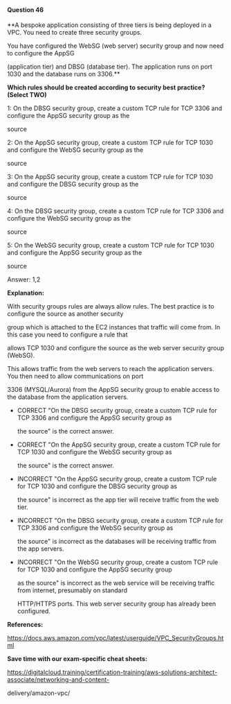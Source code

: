 #### Question  46


**A bespoke application consisting of three tiers is being deployed in a VPC. You need to create three security groups.

You have configured the WebSG (web server) security group and now need to configure the AppSG

(application tier) and DBSG (database tier). The application runs on port 1030 and the database runs on 3306.**


**Which rules should be created according to security best practice? (Select TWO)**


1: On the DBSG security group, create a custom TCP rule for TCP 3306 and configure the AppSG security group as the

source


2: On the AppSG security group, create a custom TCP rule for TCP 1030 and configure the WebSG security group as the

source


3: On the AppSG security group, create a custom TCP rule for TCP 1030 and configure the DBSG security group as the

source


4: On the DBSG security group, create a custom TCP rule for TCP 3306 and configure the WebSG security group as the

source


5: On the WebSG security group, create a custom TCP rule for TCP 1030 and configure the AppSG security group as the

source


Answer: 1,2


**Explanation:**


With security groups rules are always allow rules. The best practice is to configure the source as another security

group which is attached to the EC2 instances that traffic will come from. In this case you need to configure a rule that

allows TCP 1030 and configure the source as the web server security group (WebSG).


This allows traffic from the web servers to reach the application servers. You then need to allow communications on port

3306 (MYSQL/Aurora) from the AppSG security group to enable access to the database from the application servers.


- CORRECT "On the DBSG security group, create a custom TCP rule for TCP 3306 and configure the AppSG security group as

  the source" is the correct answer.


- CORRECT "On the AppSG security group, create a custom TCP rule for TCP 1030 and configure the WebSG security group as

  the source" is the correct answer.


- INCORRECT "On the AppSG security group, create a custom TCP rule for TCP 1030 and configure the DBSG security group as

  the source" is incorrect as the app tier will receive traffic from the web tier.


- INCORRECT "On the DBSG security group, create a custom TCP rule for TCP 3306 and configure the WebSG security group as

  the source" is incorrect as the databases will be receiving traffic from the app servers.


- INCORRECT "On the WebSG security group, create a custom TCP rule for TCP 1030 and configure the AppSG security group

  as the source" is incorrect as the web service will be receiving traffic from internet, presumably on standard

  HTTP/HTTPS ports. This web server security group has already been configured.


**References:**


https://docs.aws.amazon.com/vpc/latest/userguide/VPC_SecurityGroups.html


**Save time with our exam-specific cheat sheets:**


https://digitalcloud.training/certification-training/aws-solutions-architect-associate/networking-and-content-

delivery/amazon-vpc/

